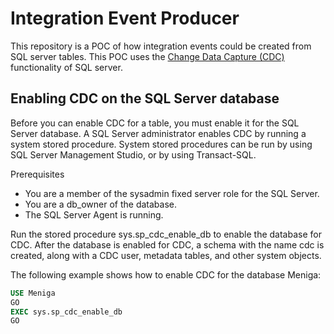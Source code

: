 # Integration Event Producer
This repository is a POC of how integration events could be created from SQL server tables.
This POC uses the [Change Data Capture (CDC)](https://docs.microsoft.com/en-us/sql/relational-databases/track-changes/about-change-data-capture-sql-server?view=sql-server-ver15)
functionality of SQL server.

## Enabling CDC on the SQL Server database
Before you can enable CDC for a table, you must enable it for the SQL Server database. A SQL Server administrator enables CDC by running a system stored procedure. 
System stored procedures can be run by using SQL Server Management Studio, or by using Transact-SQL.

Prerequisites
* You are a member of the sysadmin fixed server role for the SQL Server.
* You are a db_owner of the database.
* The SQL Server Agent is running.

Run the stored procedure sys.sp_cdc_enable_db to enable the database for CDC. After the database is enabled for CDC, a schema with the name cdc is created, along with a CDC user, metadata tables, and other system objects.

The following example shows how to enable CDC for the database Meniga:
```sql
USE Meniga
GO
EXEC sys.sp_cdc_enable_db
GO
```
